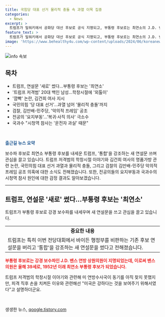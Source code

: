 ```yaml
---
title: 국힘당 대표 선거 물리적 충돌 속 과열 이목 집중
categories:
  - News
excerpt: >
  트럼프가 밀워키에서 공화당 대선 후보로 공식 지명되고, 부통령 후보로는 최연소의 J.D. 밴스 연방 상원의원이 선출되었다. 또한, 트럼프가 기존 후보수락 연설문을 새로운 내용으로 바꾸면서 관심을 끌었으며, 트럼프 저격범의 학창시절과 관련한 증언과 암살 미수 사건에 대한 안전 취약 장소 분류에 대한 발언이 이슈가 되었다. 또한, 김건희 여사의 명품가방 논란과, 국민의힘 당 대표 선거에서 물리적 충돌이 발생한 사건, 김만배민주당 관련 의혹, 시청역 참사 원인에 대한 국과수 감정 결과 등이 주목받았다.
feature_text: >
  트럼프가 밀워키에서 공화당 대선 후보로 공식 지명되고, 부통령 후보로는 최연소의 J.D. 밴스 연방 상원의원이 선출되었다. 또한, 트럼프가 기존 후보수락 연설문을 새로운 내용으로 바꾸면서 관심을 끌었으며, 트럼프 저격범의 학창시절과 관련한 증언과 암살 미수 사건에 대한 안전 취약 장소 분류에 대한 발언이 이슈가 되었다. 또한, 김건희 여사의 명품가방 논란과, 국민의힘 당 대표 선거에서 물리적 충돌이 발생한 사건, 김만배민주당 관련 의혹, 시청역 참사 원인에 대한 국과수 감정 결과 등이 주목받았다.
image: 'https://www.behealthy4u.com/wp-content/uploads/2024/06/koreanews.jpg'
---
```


<p><img src="https://www.behealthy4u.com/wp-content/uploads/2024/06/koreanews.jpg" alt="info 속보" /></p>

<h2 data-ke-size="size26">목차</h2>

<ul>
  <li>트럼프, 연설문 '새로' 썼다…부통령 후보는 '최연소'</li>
  <li>'트럼프 저격범' 20대 백인 남성…학창시절에 '외톨이'</li>
  <li>'깜빡' 논란, 김건희 여사 지시</li>
  <li>국민의힘 '당 대표 선거'…과열 넘어 '물리적 충돌'까지</li>
  <li>검찰, 김만배-민주당, '악의적 프레임' 공조</li>
  <li>전공의 '요지부동'…'복귀·사직 의사' 극소수</li>
  <li>국과수 "시청역 참사는 '운전자 과실' 때문"</li>
</ul>

<p data-ke-size="size16">&nbsp;</p>

<p data-ke-size="size16"><b><span style="color: #1a5490;">출근길 뉴스 요약</span></b></p>

<p data-ke-size="size16">보수파 후보로 최연소 부통령 후보를 내세운 트럼프, '통합'을 강조하는 새 연설문 쓰며 관심을 끌고 있습니다. 트럼프 저격범의 학창시절 이야기와 김건희 여사의 명품가방 관련 논란, 국민의힘 대표 선거 과열과 물리적 충돌, 그리고 검찰의 김만배-민주당 악의적 프레임 공조 의혹에 대한 소식도 전해졌습니다. 또한, 전공의들의 요지부동과 국과수의 시청역 참사 원인에 대한 감정 결과도 알아보겠습니다.</p>

<hr>

<h2 data-ke-size="size26">트럼프, 연설문 '새로' 썼다…부통령 후보는 '최연소'</h2>

<p data-ke-size="size16">트럼프가 부통령 후보로 강경 보수파를 내세우며 새 연설문을 쓰고 관심을 끌고 있습니다.</p>

<table>
  <tr>
    <td style="text-align: center; height: 17px;"><b>중요한 내용</b></td>
  </tr>
  <tr>
    <td>트럼프는 특히 이번 전당대회에서 바이든 행정부를 비판하는 기존 후보 연설문을 버리고 '통합'을 강조하는 새 연설문을 썼다고 전해졌습니다.</td>
  </tr>
</table>

<p data-ke-size="size16"><b><span style="color: #ee2323;">부통령 후보로는 강경 보수파인 J.D. 밴스 연방 상원의원이 지명되었는데, 이로써 밴스 의원은 올해 39세로, 1952년 이래 최연소 부통령 후보가 되었습니다.</span></b></p>

<p data-ke-size="size16">트럼프 저격범의 학창시절 이야기와 관련해 미 연방수사국이 동기를 아직 찾지 못했지만, 피격 직후 손을 치켜든 이유와 관련해선 "미국은 강하다는 것을 보여주기 위해서였다"고 설명하더군요.</p>

<p data-ke-size="size16">&nbsp;</p>
생생한 뉴스, <a href="https://qoogle.tistory.com" rel="dofollow">qoogle.tistory.com</a>


